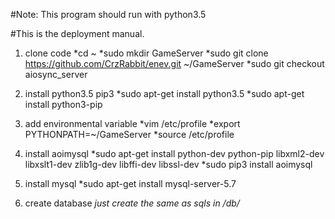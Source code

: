 #Note: This program should run with python3.5

#This is the deployment manual.

1. clone code
    *cd ~
    *sudo mkdir GameServer
    *sudo git clone https://github.com/CrzRabbit/enev.git ~/GameServer
    *sudo git checkout aiosync_server

2. install python3.5 pip3
    *sudo apt-get install python3.5
    *sudo apt-get install python3-pip

3. add environmental variable
    *vim /etc/profile
    *export PYTHONPATH=~/GameServer
    *source /etc/profile

4. install aoimysql
    *sudo apt-get install python-dev python-pip libxml2-dev libxslt1-dev zlib1g-dev libffi-dev libssl-dev
    *sudo pip3 install aoimysql

5. install mysql
    *sudo apt-get install mysql-server-5.7

6. create database
    *just create the same as sqls in /db/*
